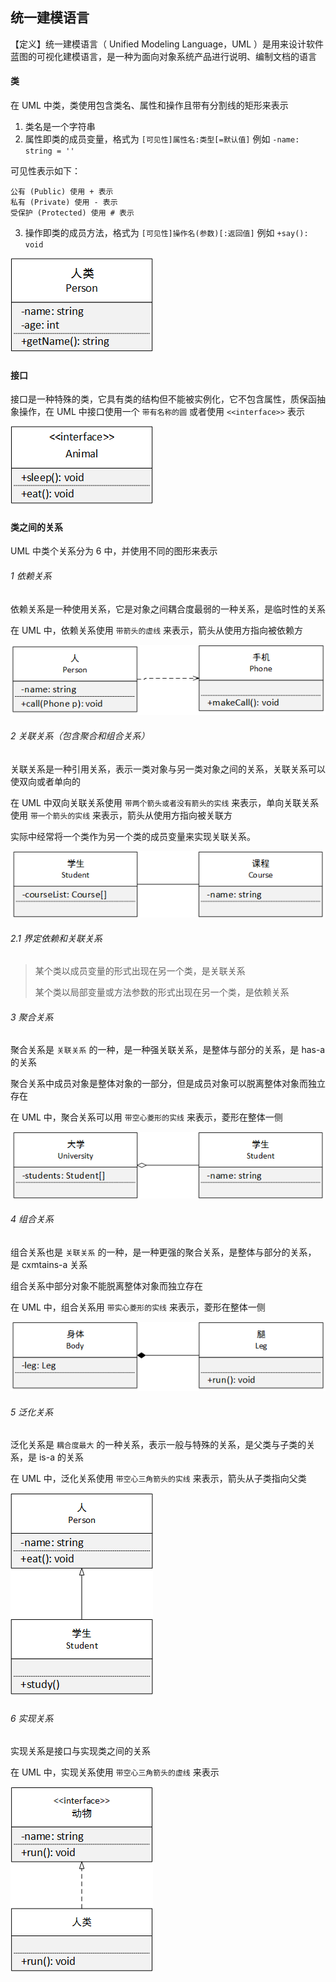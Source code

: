 ## 统一建模语言

【定义】统一建模语言（ Unified Modeling Language，UML ）是用来设计软件蓝图的可视化建模语言，是一种为面向对象系统产品进行说明、编制文档的语言



#### 类

在 UML 中类，类使用包含类名、属性和操作且带有分割线的矩形来表示

1. 类名是一个字符串
2. 属性即类的成员变量，格式为 `[可见性]属性名:类型[=默认值]` 例如 `-name: string = ''`

可见性表示如下：

```
公有 (Public) 使用 + 表示
私有 (Private) 使用 - 表示
受保护 (Protected) 使用 # 表示
```

3. 操作即类的成员方法，格式为 `[可见性]操作名(参数)[:返回值]` 例如 `+say(): void`

![](./uml/uml-class.png)



#### 接口

接口是一种特殊的类，它具有类的结构但不能被实例化，它不包含属性，质保函抽象操作，在 UML 中接口使用一个 `带有名称的圆` 或者使用 `<<interface>>` 表示

![](./uml/uml-interface.png)



#### 类之间的关系

UML 中类个关系分为 6 中，并使用不同的图形来表示

###### 1 依赖关系

依赖关系是一种使用关系，它是对象之间耦合度最弱的一种关系，是临时性的关系

在 UML 中，依赖关系使用 `带箭头的虚线` 来表示，箭头从使用方指向被依赖方

![](./uml/uml-relation-dep.png)



###### 2 关联关系（包含聚合和组合关系）

关联关系是一种引用关系，表示一类对象与另一类对象之间的关系，关联关系可以使双向或者单向的

在 UML 中双向关联关系使用 `带两个箭头或者没有箭头的实线` 来表示，单向关联关系使用 `带一个箭头的实线` 来表示，箭头从使用方指向被关联方

实际中经常将一个类作为另一个类的成员变量来实现关联关系。

![](./uml/uml-relation-link.png)



###### 2.1 界定依赖和关联关系

> 某个类以成员变量的形式出现在另一个类，是关联关系
>
> 某个类以局部变量或方法参数的形式出现在另一个类，是依赖关系



###### 3 聚合关系

聚合关系是 `关联关系` 的一种，是一种强关联关系，是整体与部分的关系，是 has-a 的关系

聚合关系中成员对象是整体对象的一部分，但是成员对象可以脱离整体对象而独立存在

在 UML 中，聚合关系可以用 `带空心菱形的实线` 来表示，菱形在整体一侧

![](./uml/uml-relation-juhe.png)



###### 4 组合关系

组合关系也是 `关联关系` 的一种，是一种更强的聚合关系，是整体与部分的关系， 是 cxmtains-a 关系

组合关系中部分对象不能脱离整体对象而独立存在

在 UML 中，组合关系用 `带实心菱形的实线` 来表示，菱形在整体一侧

![](./uml/uml-relation-zuhe.png)



###### 5 泛化关系

泛化关系是 `耦合度最大` 的一种关系，表示一般与特殊的关系，是父类与子类的关系，是 is-a 的关系

在 UML 中，泛化关系使用 `带空心三角箭头的实线` 来表示，箭头从子类指向父类

![](./uml/uml-relation-fanhua.png)



###### 6 实现关系

实现关系是接口与实现类之间的关系

在 UML 中，实现关系使用 `带空心三角箭头的虚线` 来表示

![](./uml/uml-relation-shixian.png)

